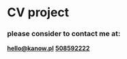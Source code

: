 # CV project 

### please consider to contact me at:

**[hello@kanow.pl](mailto:hello@kanow.pl)**
**[508592222](tel:508592222)**
